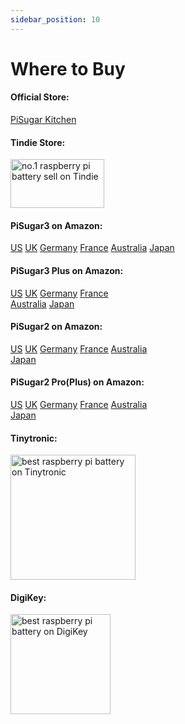 ```yaml
---
sidebar_position: 10
---
```


# Where to Buy

#### Official Store:
<a href="https://shop.pisugar.com/?ref=pisugar-docs" target="_blank">PiSugar Kitchen</a> 

#### Tindie Store:
<a href="https://www.tindie.com/stores/pisugar/?ref=offsite_badges&utm_source=sellers_Pisugar&utm_medium=badges&utm_campaign=badge_medium" target="_blank"><img src="https://d2ss6ovg47m0r5.cloudfront.net/badges/tindie-mediums.png" alt="no.1 raspberry pi battery sell on Tindie" width="150" height="78"></img></a>

#### PiSugar3 on Amazon:
<a href="https://www.amazon.com/dp/B0FB3N1YSK?ref=pisugar-docs" target="_blank">US</a> 
<a href="https://www.amazon.co.uk/dp/B09QS12N1W" target="_blank">UK</a> 
<a href="https://www.amazon.de/dp/B09QS12N1W" target="_blank">Germany</a> 
<a href="https://www.amazon.fr/dp/B09QS12N1W?ref=pisugar-docs" target="_blank">France</a> 
<a href="https://www.amazon.com.au/dp/B0CXX7X9X7" target="_blank">Australia</a> 
<a href="http://www.amazon.co.jp/dp/B09QRQPWYC?ref=pisugar-docs" target="_blank">Japan</a> 

#### PiSugar3 Plus on Amazon:
<a href="https://www.amazon.com/dp/B09MJ876FW?ref=pisugar-docs" target="_blank">US</a> 
<a href="https://www.amazon.co.uk/dp/B09QRS666Y" target="_blank">UK</a> 
<a href="https://www.amazon.de/dp/B09QRS666Y" target="_blank">Germany</a> 
<a href="https://www.amazon.fr/dp/B09QRS666Y?ref=pisugar-docs" target="_blank">France</a>  
<a href="https://www.amazon.com.au/dp/B09QRS666Y?ref=pisugar-docs" target="_blank">Australia</a> 
<a href="https://www.amazon.co.jp/dp/B09QRY2KNG?ref=pisugar-docs" target="_blank">Japan</a> 


#### PiSugar2 on Amazon:
<a href="https://www.amazon.com/dp/B08D678XPR" target="_blank">US</a> 
<a href="https://www.amazon.co.uk/dp/B08D678XPR" target="_blank">UK</a> 
<a href="https://www.amazon.de/dp/B08D678XPR" target="_blank">Germany</a> 
<a href="https://www.amazon.fr/dp/B08D678XPR" target="_blank">France</a>
<a href="https://www.amazon.com.au/dp/B08D678XPR?ref=pisugar-docs" target="_blank">Australia</a>  
<a href="https://www.amazon.co.jp/dp/B08D678XPR" target="_blank">Japan</a>

#### PiSugar2 Pro(Plus) on Amazon:
<a href="https://www.amazon.com/dp/B08D8PPCKN" target="_blank">US</a> 
<a href="https://www.amazon.co.uk/dp/B08D8PPCKN" target="_blank">UK</a> 
<a href="https://www.amazon.de/dp/B08D8PPCKN" target="_blank">Germany</a> 
<a href="https://www.amazon.fr/dp/B08D8PPCKN" target="_blank">France</a> 
<a href="https://www.amazon.com.au/dp/B08D8PPCKN?ref=pisugar-docs" target="_blank">Australia</a>  
<a href="https://www.amazon.co.jp/dp/B08D8PPCKN" target="_blank">Japan</a> 

#### Tinytronic:
<a href="https://www.tinytronics.nl/nl/power/powerbanks-en-batterijmodules/pisugar-3-plus-ups-batterij-module-voor-raspberry-pi" target="_blank"><img src="https://github.com/user-attachments/assets/79a4005b-924c-443e-aadd-a3f36075d027" alt="best raspberry pi battery on Tinytronic" width="200"/></a>

#### DigiKey:
<a href="https://www.digikey.com/en/supplier-centers/pisugar"><img src="https://github.com/user-attachments/assets/74641ff1-8c8d-481b-aafa-38f3c81c5422" target="_blank" alt="best raspberry pi battery on DigiKey" width="160"/></a>
